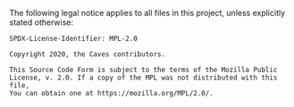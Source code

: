 The following legal notice applies to all files in this project, unless
explicitly stated otherwise:

    SPDX-License-Identifier: MPL-2.0

    Copyright 2020, the Caves contributors.

    This Source Code Form is subject to the terms of the Mozilla Public
    License, v. 2.0. If a copy of the MPL was not distributed with this file,
    You can obtain one at https://mozilla.org/MPL/2.0/.
